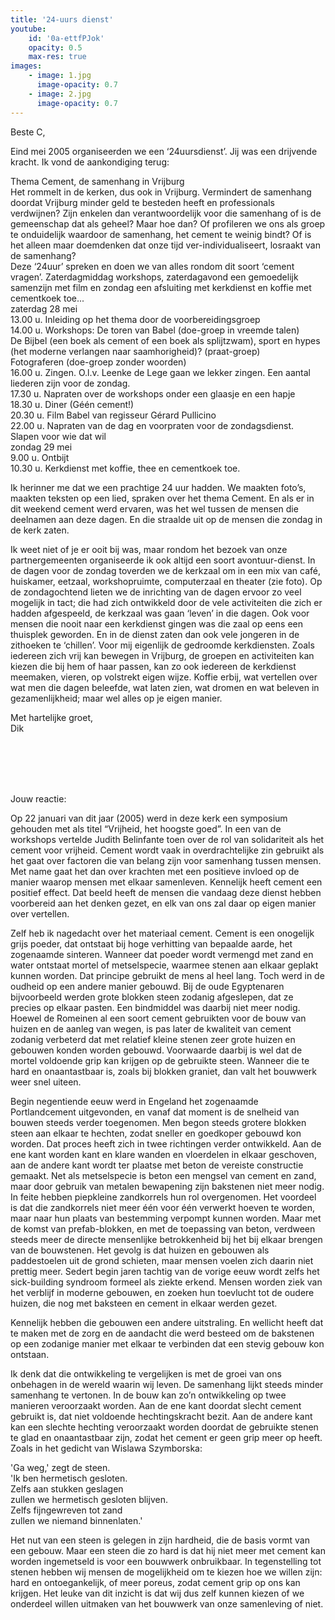 ```yaml
---
title: '24-uurs dienst'
youtube: 
    id: '0a-ettfPJok'
    opacity: 0.5
    max-res: true
images:
    - image: 1.jpg
      image-opacity: 0.7
    - image: 2.jpg
      image-opacity: 0.7
---
```


Beste C,

Eind mei 2005 organiseerden we een ‘24uursdienst’. Jij was een drijvende kracht. Ik vond de aankondiging terug:

Thema Cement, de samenhang in Vrijburg<br />
Het rommelt in de kerken, dus ook in Vrijburg. Vermindert de samenhang doordat Vrijburg minder geld te besteden heeft en professionals verdwijnen? Zijn enkelen dan verantwoordelijk voor die samenhang of is de gemeenschap dat als geheel? Maar hoe dan? Of profileren we ons als groep te onduidelijk waardoor de samenhang, het cement te weinig bindt? Of is het alleen maar doemdenken dat onze tijd ver-individualiseert, losraakt van de samenhang?<br />
Deze ‘24uur’ spreken en doen we van alles rondom dit soort ‘cement vragen’. Zaterdagmiddag workshops, zaterdagavond een gemoedelijk samenzijn met film en zondag een afsluiting met kerkdienst en koffie met cementkoek toe...<br />
zaterdag 28 mei<br />
13.00 u. Inleiding op het thema door de voorbereidingsgroep<br />
14.00 u. Workshops: 	De toren van Babel (doe-groep in vreemde talen)<br />
			De Bijbel (een boek als cement of een boek als splijtzwam), sport en hypes<br />
 			(het moderne verlangen naar saamhorigheid)? (praat-groep)<br />
			Fotograferen (doe-groep zonder woorden)<br />
16.00 u. Zingen. O.l.v. Leenke de Lege gaan we lekker zingen. Een aantal liederen zijn voor de zondag.<br />
17.30 u. Napraten over de workshops onder een glaasje en een hapje<br />
18.30 u. Diner (Géén cement!)<br />
20.30 u. Film Babel van regisseur Gérard Pullicino<br />
22.00 u. Napraten van de dag en voorpraten voor de zondagsdienst.<br />
 	 Slapen voor wie dat wil<br />
zondag 29 mei<br />
9.00 u.   Ontbijt<br />
10.30 u. Kerkdienst met koffie, thee en cementkoek toe.

Ik herinner me dat we een prachtige 24 uur hadden. We maakten foto’s, maakten teksten op een lied, spraken over het thema Cement. En als er in dit weekend cement werd ervaren, was het wel tussen de mensen die deelnamen aan deze dagen. En die straalde uit op de mensen die zondag in de kerk zaten. 

Ik weet niet of je er ooit bij was, maar rondom het bezoek van onze partnergemeenten organiseerde ik ook altijd een soort avontuur-dienst. In de dagen voor de zondag toverden we de kerkzaal om in een mix van café, huiskamer, eetzaal, workshopruimte, computerzaal en theater (zie foto). Op de zondagochtend lieten we de inrichting van de dagen ervoor zo veel mogelijk in tact; die had zich ontwikkeld door de vele activiteiten die zich er hadden afgespeeld, de kerkzaal was gaan ‘leven’ in die dagen. Ook voor mensen die nooit naar een kerkdienst gingen was die zaal op eens een thuisplek geworden. En in de dienst zaten dan ook vele jongeren in de zithoeken te ‘chillen’. Voor mij eigenlijk de gedroomde kerkdiensten. Zoals iedereen zich vrij kan bewegen in Vrijburg, de groepen en activiteiten kan kiezen die bij hem of haar passen, kan zo ook iedereen de kerkdienst meemaken, vieren, op volstrekt eigen wijze. Koffie erbij, wat vertellen over wat men die dagen beleefde, wat laten zien, wat dromen en wat beleven in gezamenlijkheid; maar wel alles op je eigen manier.

Met hartelijke groet,<br />
Dik

<br />
<br />
<br />
<br />

Jouw reactie:

Op 22 januari van dit jaar (2005) werd in deze kerk een symposium gehouden met als titel “Vrijheid, het hoogste goed”. In een van de workshops vertelde Judith Belinfante toen over de rol van solidariteit als het cement voor vrijheid. Cement wordt vaak in overdrachtelijke zin gebruikt als het gaat over factoren die van belang zijn voor samenhang tussen mensen. Met name gaat het dan over krachten met een positieve invloed op de manier waarop mensen met elkaar samenleven. Kennelijk heeft cement een positief effect. Dat beeld heeft de mensen die vandaag deze dienst hebben voorbereid aan het denken gezet, en elk van ons zal daar op eigen manier over vertellen. 

Zelf heb ik nagedacht over het materiaal cement. Cement is een onogelijk grijs poeder, dat ontstaat bij hoge verhitting van bepaalde aarde, het zogenaamde sinteren. Wanneer dat poeder wordt vermengd met zand en water ontstaat mortel of metselspecie, waarmee stenen aan elkaar geplakt kunnen worden. Dat principe gebruikt de mens al heel lang. Toch werd in de oudheid op een andere manier gebouwd. Bij de oude Egyptenaren bijvoorbeeld werden grote blokken steen zodanig afgeslepen, dat ze precies op elkaar pasten. Een bindmiddel was daarbij niet meer nodig. Hoewel de Romeinen al een soort cement gebruikten voor de bouw van huizen en de aanleg van wegen, is pas later de kwaliteit van cement zodanig verbeterd dat met relatief kleine stenen zeer grote huizen en gebouwen konden worden gebouwd. Voorwaarde daarbij is wel dat de mortel voldoende grip kan krijgen op de gebruikte steen. Wanneer die te hard en onaantastbaar is, zoals bij blokken graniet, dan valt het bouwwerk weer snel uiteen. 

Begin negentiende eeuw werd in Engeland het zogenaamde Portlandcement uitgevonden, en vanaf dat moment is de snelheid van bouwen steeds verder toegenomen. Men begon steeds grotere blokken steen aan elkaar te hechten, zodat sneller en goedkoper gebouwd kon worden. Dat proces heeft zich in twee richtingen verder ontwikkeld. Aan de ene kant worden kant en klare wanden en vloerdelen in elkaar geschoven, aan de andere kant wordt ter plaatse met beton de vereiste constructie gemaakt. Net als metselspecie is beton een mengsel van cement en zand, maar door gebruik van metalen bewapening zijn bakstenen niet meer nodig. In feite hebben piepkleine zandkorrels hun rol overgenomen. Het voordeel is dat die zandkorrels niet meer één voor één verwerkt hoeven te worden, maar naar hun plaats van bestemming verpompt kunnen worden.
Maar met de komst van prefab-blokken, en met de toepassing van beton, verdween steeds meer de directe mensenlijke betrokkenheid bij het bij elkaar brengen van de bouwstenen. Het gevolg is dat huizen en gebouwen als paddestoelen uit de grond schieten, maar mensen voelen zich daarin niet prettig meer. Sedert begin jaren tachtig van de vorige eeuw wordt zelfs het sick-building syndroom formeel als ziekte erkend. Mensen worden ziek van het verblijf in moderne gebouwen, en zoeken hun toevlucht tot de oudere huizen, die nog met baksteen en cement in elkaar werden gezet.

Kennelijk hebben die gebouwen een andere uitstraling. En wellicht heeft dat te maken met de zorg en de aandacht die werd besteed om de bakstenen op een zodanige manier met elkaar te verbinden dat een stevig gebouw kon ontstaan. 

Ik denk dat die ontwikkeling te vergelijken is met de groei van ons onbehagen in de wereld waarin wij leven. De samenhang lijkt steeds minder samenhang te vertonen. In de bouw kan zo’n ontwikkeling op twee manieren veroorzaakt worden. Aan de ene kant doordat slecht cement gebruikt is, dat niet voldoende hechtingskracht bezit. Aan de andere kant kan een slechte hechting veroorzaakt worden doordat de gebruikte stenen te glad en onaantastbaar zijn, zodat het cement er geen grip meer op heeft. Zoals in het gedicht van Wislawa Szymborska:

'Ga weg,' zegt de steen.<br />
'Ik ben hermetisch gesloten.<br />
Zelfs aan stukken geslagen<br />
zullen we hermetisch gesloten blijven. <br />
Zelfs fijngewreven tot zand<br />
zullen we niemand binnenlaten.'

Het nut van een steen is gelegen in zijn hardheid, die de basis vormt van een gebouw. Maar een steen die zo hard is dat hij niet meer met cement kan worden ingemetseld is voor een bouwwerk onbruikbaar.
In tegenstelling tot stenen hebben wij mensen de mogelijkheid om te kiezen hoe we willen zijn: hard en ontoegankelijk, of meer poreus, zodat cement grip op ons kan krijgen. Het leuke van dit inzicht is dat wij dus zelf kunnen kiezen of we onderdeel willen uitmaken van het bouwwerk van onze samenleving of niet.